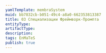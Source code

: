 ```yaml
---
yamlTemplate: membraSystem
muid: bb7832cb-b051-49c4-a8a0-662353813387
title: 03 Специализации Фреймворк-Промпта
entityType: 
artifactType: 
description: 
tags: EnMaTeS
publish: true
---
```


